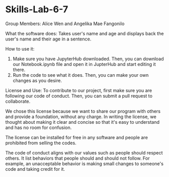 # Skills-Lab-6-7


Group Members:
Alice Wen
and Angelika Mae Fangonilo

What the software does:
Takes user's name and age and displays back the user's name and their age in a sentence. 

How to use it: 
1. Make sure you have JupyterHub downloaded. Then, you can download our Notebook.ipynb file and open it in JupterHub and start editing it there. 
2. Run the code to see what it does. Then, you can make your own changes as you desire. 

License and Use:
To contribute to our project, first make sure you are following our code of conduct. Then, you can submit a pull request to collaborate. 

We chose this license because we want to share our program with others and provide a foundation, without any charge. In writing the license, we thought about making it clear and concise so that it's easy to understand and has no room for confusion. 

The license can be installed for free in any software and people are prohibited from selling the codes.

The code of conduct aligns with our values such as people should respect others. It list behaviors that people should and should not follow. For example, an unacceptable behavior is making small changes to someone's code and taking credit for it. 
